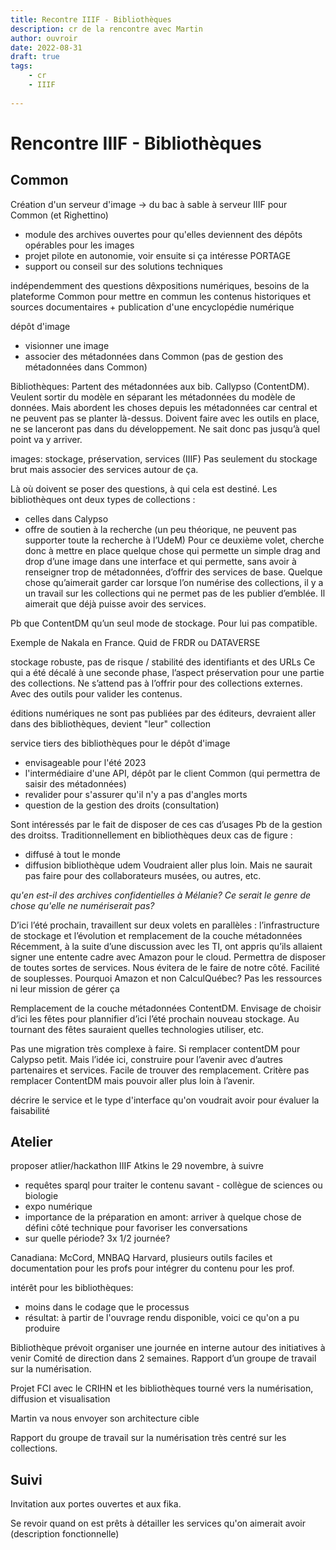 ```yaml
---
title: Recontre IIIF - Bibliothèques
description: cr de la rencontre avec Martin
author: ouvroir
date: 2022-08-31
draft: true
tags:
    - cr
    - IIIF
    
---
```


# Rencontre IIIF - Bibliothèques

## Common
Création d'un serveur d'image
→ du bac à sable à serveur IIIF pour Common (et Righettino)
- module des archives ouvertes pour qu'elles deviennent des dépôts opérables pour les images
- projet pilote en autonomie, voir ensuite si ça intéresse PORTAGE
- support ou conseil sur des solutions techniques

indépendemment des questions dêxpositions numériques, besoins de la plateforme Common pour mettre en commun les contenus historiques et sources documentaires + publication d'une encyclopédie numérique

dépôt d'image 
- visionner une image
- associer des métadonnées dans Common (pas de gestion des métadonnées dans Common)


Bibliothèques: 
Partent des métadonnées aux bib. Callypso (ContentDM).
Veulent sortir du modèle en séparant les métadonnées du modèle de données.
Mais abordent les choses depuis les métadonnées car central et ne peuvent pas se planter là-dessus. Doivent faire avec les outils en place, ne se lanceront pas dans du développement. Ne sait donc pas jusqu’à quel point va y arriver.

images: stockage, préservation, services (IIIF)
Pas seulement du stockage brut mais associer des services autour de ça.

Là où doivent se poser des questions, à qui cela est destiné. Les bibliothèques ont deux types de collections :
- celles dans Calypso
- offre de soutien à la recherche (un peu théorique, ne peuvent pas supporter toute la recherche à l’UdeM)
Pour ce deuxième volet, cherche donc à mettre en place quelque chose qui permette un simple drag and drop d’une image dans une interface et qui permette, sans avoir à renseigner trop de métadonnées, d’offrir des services de base. Quelque chose qu’aimerait garder car lorsque l’on numérise des collections, il y a un travail sur les collections qui ne permet pas de les publier d’emblée. Il aimerait que déjà puisse avoir des services.

Pb que ContentDM qu’un seul mode de stockage. Pour lui pas compatible.

Exemple de Nakala en France. Quid de FRDR ou DATAVERSE

stockage robuste, pas de risque / stabilité des identifiants et des URLs
Ce qui a été décalé à une seconde phase, l’aspect préservation pour une partie des collections. Ne s’attend pas à l’offrir pour des collections externes. Avec des outils pour valider les contenus.

éditions numériques ne sont pas publiées par des éditeurs, devraient aller dans des bibliothèques, devient "leur" collection

service tiers des bibliothèques pour le dépôt d'image
- envisageable pour l'été 2023
- l'intermédiaire d'une API, dépôt par le client Common (qui permettra de saisir des métadonnées)
- revalider pour s'assurer qu'il n'y a pas d'angles morts
- question de la gestion des droits (consultation)

Sont intéressés par le fait de disposer de ces cas d’usages
Pb de la gestion des droitss. Traditionnellement en bibliothèques deux cas de figure : 
- diffusé à tout le monde
- diffusion bibliothèque udem
Voudraient aller plus loin. Mais ne saurait pas faire pour des collaborateurs musées, ou autres, etc.

*qu'en est-il des archives confidentielles à Mélanie? Ce serait le genre de chose qu'elle ne numériserait pas?*

D’ici l’été prochain, travaillent sur deux volets en parallèles : l’infrastructure de stockage et l’évolution et remplacement de la couche métadonnées
Récemment, à la suite d’une discussion avec les TI, ont appris qu’ils allaient signer une entente cadre avec Amazon pour le cloud. Permettra de disposer de toutes sortes de services. Nous évitera de le faire de notre côté. Facilité de souplesses.
Pourquoi Amazon et non CalculQuébec? Pas les ressources ni leur mission de gérer ça

Remplacement de la couche métadonnées ContentDM. Envisage de choisir d’ici les fêtes pour plannifier d’ici l’été prochain nouveau stockage. Au tournant des fêtes sauraient quelles technologies utiliser, etc.

Pas une migration très complexe à faire.
Si remplacer contentDM pour Calypso petit. Mais l’idée ici, construire pour l’avenir avec d’autres partenaires et services. Facile de trouver des remplacement. Critère pas remplacer ContentDM mais pouvoir aller plus loin à l’avenir.

décrire le service et le type d'interface qu'on voudrait avoir pour évaluer la faisabilité


## Atelier
proposer atlier/hackathon IIIF Atkins le 29 novembre, à suivre
- requêtes sparql pour traiter le contenu savant - collègue de sciences ou biologie
- expo numérique
- importance de la préparation en amont: arriver à quelque chose de défini côté technique pour favoriser les conversations
- sur quelle période? 3x 1/2 journée? 

<!-- hackathon de la crcen
"Navigations anthologiques: l'Anthologie grecque à l'ère des Digital Classics", taking place from the 27th to the 29th of
October).
-->

Canadiana: McCord, MNBAQ
Harvard, plusieurs outils faciles et documentation pour les profs pour intégrer du contenu pour les prof.

intérêt pour les bibliothèques:
- moins dans le codage que le processus
- résultat: à partir de l'ouvrage rendu disponible, voici ce qu'on a pu produire

Bibliothèque prévoit organiser une journée en interne autour des initiatives à venir
Comité de direction dans 2 semaines.
Rapport d’un groupe de travail sur la numérisation.

Projet FCI avec le CRIHN et les bibliothèques tourné vers la numérisation, diffusion et visualisation

Martin va nous envoyer son architecture cible 

Rapport du groupe de travail sur la numérisation très centré sur les collections.

## Suivi 
Invitation aux portes ouvertes et aux fika.

Se revoir quand on est prêts à détailler les services qu'on aimerait avoir (description fonctionnelle)